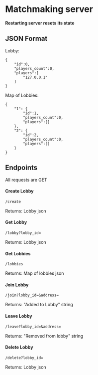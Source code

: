 # Matchmaking server

__Restarting server resets its state__

## JSON Format

Lobby:
```
{
    "id":0,
    "players_count":0,
    "players":[
        "127.0.0.1"
    ]
}
```

Map of Lobbies:
```
{
    "1": {
        "id":1,
        "players_count":0,
        "players":[]
    },
    "2": {
        "id":2,
        "players_count":0,
        "players":[]
    }
}
```

## Endpoints

All requests are GET

#### Create Lobby

```/create```

Returns: Lobby json

#### Get Lobby

```/lobby?lobby_id=```

Returns: Lobby json

#### Get Lobbies

```/lobbies```

Returns: Map of lobbies json

#### Join Lobby

```/join?lobby_id=&address=```

Returns: "Added to Lobby" string

#### Leave Lobby

```/leave?lobby_id=&address=```

Returns: "Removed from lobby" string

#### Delete Lobby

```/delete?lobby_id=```

Returns: Lobby json
